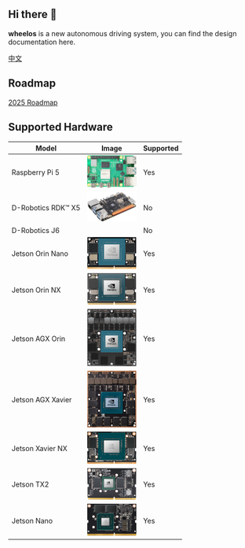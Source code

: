 ## Hi there 👋

**wheelos** is a new autonomous driving system, you can find the design documentation here.

[中文](https://cx8sal2qit.feishu.cn/wiki/YOSmwe8qZiui6IkxIQScz7SMnzJ?from=from_copylink)

<!--

**Here are some ideas to get you started:**

🙋‍♀️ A short introduction - what is your organization all about?
🌈 Contribution guidelines - how can the community get involved?
👩‍💻 Useful resources - where can the community find your docs? Is there anything else the community should know?
🍿 Fun facts - what does your team eat for breakfast?
🧙 Remember, you can do mighty things with the power of [Markdown](https://docs.github.com/github/writing-on-github/getting-started-with-writing-and-formatting-on-github/basic-writing-and-formatting-syntax)
-->

## Roadmap

[2025 Roadmap](https://github.com/wheelos/wheelos.github.io/blob/main/roadmap/2025.md)

## Supported Hardware

| **Model**              | **Image**                                              | **Supported** |
|------------------------|-------------------------------------------------------|---------------|
| Raspberry Pi 5        | <img src="images/raspberry-pi-5.jpg" width="100">       | Yes           |
| D-Robotics RDK™ X5    | <img src="images/D-Robotics-RDK-X5.jpg" width="100">    | No            |
| D-Robotics J6         |                                                       | No            |
| Jetson Orin Nano      | <img src="images/jetson-orin-nano.png" width="100">     | Yes           |
| Jetson Orin NX        | <img src="images/jetson-orin-nx.png" width="100">       | Yes           |
| Jetson AGX Orin       | <img src="images/jetson-agx-orin.png" width="100">      | Yes           |
| Jetson AGX Xavier     | <img src="images/jetson-agx-xavier.png" width="100">    | Yes           |
| Jetson Xavier NX      | <img src="images/jetson-xavier-nx.png" width="100">     | Yes           |
| Jetson TX2            | <img src="images/jetson-tx2.png" width="100">           | Yes           |
| Jetson Nano           | <img src="images/jetson-nano.jpeg" width="100">         | Yes           |


